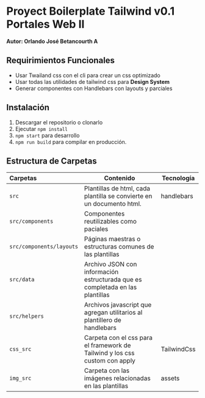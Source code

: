 # Proyect Boilerplate Tailwind v0.1 Portales Web II
**Autor: Orlando José Betancourth A**
## Requirimientos Funcionales
* Usar Twailand css con el cli para crear un css optimizado
* Usar todas las utilidades de tailwind css para **Design System**
* Generar componentes con Handlebars con layouts y parciales

## Instalación
  1. Descargar el repositorio o clonarlo
  2. Ejecutar ```npm install```
  3. ```npm start``` para desarrollo
  4. ```npm run build``` para compilar en producción.

## Estructura de Carpetas

| Carpetas | Contenido | Tecnología |
|:--|--|--|
| ```src```| Plantillas de html, cada plantilla se convierte en un documento html. | handlebars |
| ```src/components```| Componentes reutilizables como paciales | |
| ```src/components/layouts```| Páginas maestras o estructuras comunes de las plantillas ||
| ```src/data``` | Archivo JSON con información estructurada que es completada en las plantillas| |
| ```src/helpers```| Archivos javascript que agregan utilitarios al plantillero de handlebars | |
|```css_src```| Carpeta con el css para el framework de Tailwind y los css custom con apply | TailwindCss |
|```img_src```| Carpeta con las imágenes relacionadas en las plantillas | assets |

